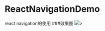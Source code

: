 # ReactNavigationDemo
react navigation的使用
###效果图
<img src="https://github.com/student9128/ReactNavigationDemo/blob/HEAD/screenshots/rn_1.jpg"/>>